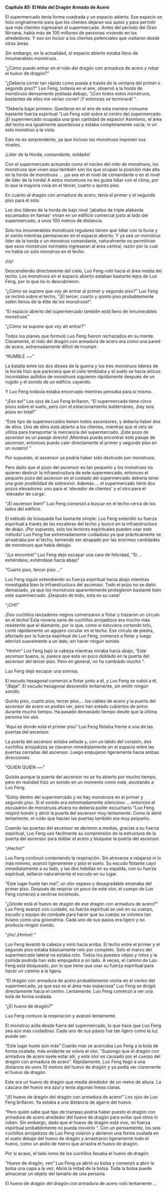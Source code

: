**Capítulo 85: El Nido del Dragón Armado de Acero**

El supermercado tenía forma cuadrada y un espacio abierto. Ese espacio se hizo originalmente para que los clientes dejaran sus autos y para permitir que más clientes ingresaran al supermercado. Antes del período del Gran Nirvana, había más de 100 millones de personas viviendo en los alrededores. Y eso sin incluir a los clientes potenciales que visitaron desde otras áreas.

Sin embargo, en la actualidad, el espacio abierto estaba lleno de innumerables monstruos.

“¿Cómo puedo entrar en el nido del dragón con armadura de acero y robar el huevo de dragón?”

“¿Debería correr tan rápido como pueda a través de la ventana del primer o segundo piso?” Luo Feng, todavía en el aire, observó a la horda de monstruos densamente poblada debajo, “¡Con todos estos monstruos, bastantes de ellos me verían correr! ¡Y entonces se terminará! “.

“Debería bajar primero. Quedarse en el aire de esta manera consume bastante fuerza espiritual “Luo Feng voló sobre el centro del supermercado. ¡El supermercado ocupaba una gran cantidad de espacio! Asimismo, el área del techo era igualmente asombrosa y estaba completamente vacía; ni un solo monstruo a la vista.

Esto no es sorprendente, ya que incluso los monstruos imponen sus niveles.

¡Líder de la Horda, comandante, soldado!

Con el supermercado actuando como el núcleo del nido de monstruos, los monstruos que viven aquí también son los que ocupan la posición más alta en la horda de monstruos ... ¡ya sea en el nivel de comandante o en el nivel de líder de la horda! A estos monstruos no les gusta lidiar con el clima, por lo que la mayoría vivía en el tercer, cuarto o quinto piso.

En cuanto al dragón con armadura de acero, tenía el primer y el segundo piso para él solo.

Los dos líderes de la horda de bajo nivel 'jabalíes de triple alabarda escamados en llamas' vivían en un edificio comercial justo al lado del supermercado, a unos 100 metros de distancia.

Solo los innumerables monstruos regulares tienen que lidiar con la lluvia y el viento mientras permanecen en el espacio abierto. Y ya sea un monstruo líder de la horda o un monstruo comandante, naturalmente no permitirían que esos monstruos normales ingresaran al área central, razón por la cual no había un solo monstruo en el techo.

¡Uy!

Descendiendo directamente del cielo, Luo Feng voló hacia el área media del techo. Los monstruos en el espacio abierto estaban bastante lejos de Luo Feng, por lo que no lo descubrieron.

“¿Cómo se supone que voy ah entrar al primer y segundo piso?” Luo Feng se inclinó sobre el techo, “¡El tercer, cuarto y quinto piso probablemente estén llenos de la élite de los monstruos!”.

“El espacio abierto del supermercado también está lleno de innumerables monstruos”

“¿Cómo se supone que voy ah entrar?”

Todos los planes que formuló Luo Feng fueron rechazados en su mente. Claramente, el nido del dragón con armadura de acero era como una pared de acero, extremadamente difícil de irrumpir.

“RUMBLE ~~”

La batalla entre los dos dioses de la guerra y los tres monstruos líderes de la horda hizo que pareciera que el cielo temblaba y el suelo se hacía añicos. Incontables aullidos de monstruos siguieron rápidamente después de un rugido y el sonido de un edificio cayendo.

Y Luo Feng todavía estaba encorvado mientras pensaba para sí mismo.

“¡Eso es!” Los ojos de Luo Feng brillaron, “El supermercado tiene cinco pisos sobre el suelo, pero con el estacionamiento subterráneo, ¡hay seis pisos en total!”

“Este tipo de supermercados tienen todos ascensores, y debería haber dos de ellos. Uno de ellos está abierto a los clientes, mientras que el otro se utiliza para transportar la mercancía del supermercado. ¡Este pozo de ascensor es un pasaje directo! ¡Mientras pueda encontrar este pasaje de ascensor, entonces puedo caer directamente al primer y segundo piso en un suspiro! “

Por supuesto, el ascensor ya podría haber sido destruido por monstruos.

Pero dado que el pozo del ascensor es tan pequeño y los monstruos no quieren destruir la infraestructura de este supermercado, entonces el pequeño pozo del ascensor en el costado del supermercado debería tener una gran posibilidad de sobrevivir. Además…. el supermercado tiene dos pozos elevadores: uno para el 'elevador de clientes' y el otro para el 'elevador de carga'.

“¡El ascensor bien!” Luo Feng comenzó a buscar en el techo cerca de los lados del edificio.

El método de búsqueda fue bastante simple: Luo Feng extendió su fuerza espiritual a través de las escaleras del techo y buscó en la infraestructura de abajo. ¡Por supuesto, solo los lectores espirituales pueden usar este método! Luo Feng fue extremadamente cuidadoso ya que prácticamente se arrastraba por el techo, temiendo ser atrapado por las enormes cantidades de monstruos que había debajo.

“¡Lo encontré!” Luo Feng dejó escapar una cara de felicidad, “Sí ... extiéndase, extiéndase hacia abajo”

“Cuarto piso, tercer piso ...”

Luo Feng siguió extendiendo su fuerza espiritual hacia abajo mientras investigaba bien la infraestructura del ascensor. Todo el pozo no se dañó demasiado, ya que los monstruos aparentemente protegieron bastante bien este supermercado. ¡Después de todo, esta es su casa!

“¡CHI!”

¡Dos cuchillos lanzadores negros comenzaron a flotar y trazaron un círculo en el techo! Esta novena serie de cuchillos arrojadizos era mucho más resistente que el diamante, por lo que, como si estuviera cortando tofu, cortó rápidamente un agujero circular en el techo. Ese círculo de piedra, afectado por la fuerza espiritual de Luo Feng, comenzó a flotar y luego aterrizó suavemente a un lado, sin hacer ningún sonido.

“Hmhm” Luo Feng bajó la cabeza mientras miraba hacia abajo, “Este ascensor bueno, sí, parece que está un poco doblado en la puerta del ascensor del tercer piso. Pero en general, no ha cambiado mucho “.

Luo Feng dejó escapar una sonrisa.

El escudo hexagonal comenzó a flotar junto a él, y Luo Feng se subió a él, “¡Baja!”. El escudo hexagonal descendió lentamente, sin emitir ningún sonido.

Quinto piso, cuarto piso, tercer piso…. los cables de acero y la puerta del ascensor de acero se podían ver, pero han estado cubiertos de polvo durante mucho tiempo. Ha pasado demasiado tiempo desde que la última persona los usó.

“Aquí es donde está el primer piso” Luo Feng flotaba frente a una de las puertas del ascensor.

La puerta del ascensor estaba sellada y, con un latido del corazón, dos cuchillos arrojadizos se clavaron inmediatamente en el espacio entre las puertas cerradas del ascensor. Luego empujaron ligeramente hacia ambas direcciones.

“QUIEN QUIEN ~~”

Quizás porque la puerta del ascensor no se ha abierto por mucho tiempo, pero en realidad hizo un sonido en un momento como este, asustando a Luo Feng.

“Estoy dentro del supermercado y no hay monstruos en el primer y segundo piso. Si el sonido era extremadamente silencioso ... entonces el escuadrón de monstruos afuera no debería poder escucharlo “Luo Feng respiró hondo y abrió la puerta del ascensor muy lentamente. Como la abrió lentamente, el ruido que hacían las puertas también era muy pequeño.

Cuando las puertas del ascensor se abrieron a medias, gracias a su fuerza espiritual, Luo Feng usó fácilmente su comprensión de la estructura de la puerta del ascensor para doblar el acero y bloquear la puerta del ascensor.

'¡Hecho!”

Luo Feng continuó conteniendo la respiración. Sin atreverse a relajarse ni lo más mínimo, avanzó ligeramente y pisó el suelo. Su escudo flotante cayó inmediatamente a su lado, y las dos hebillas en su espalda, con su fuerza espiritual, sellaron naturalmente el escudo en su lugar.

“Este lugar huele tan mal”, un olor espeso y desagradable emanaba del primer piso. Después de respirar un poco de este olor, el cuerpo de Luo Feng comenzó a sentirse incómodo.

“¿Dónde está el huevo de dragón de ese dragón con armadura de acero?” Luo Feng avanzó con cuidado, su fuerza espiritual se usó en su cuerpo, escudo y equipo de combate para hacer que su cuerpo se volviera tan liviano como una golondrina. Cada uno de sus pasos era ligero y no producía ningún sonido.

“¡Hu! ¡Hmhm! “

Luo Feng levantó la cabeza y miró hacia arriba. El techo entre el primer y el segundo piso estaba básicamente roto por completo. Solo el marco del supermercado lateral no estaba roto. Todos los puestos viejos y rotos y la comida podrida han sido empujados a un lado. A veces, el camino de Luo Feng está bloqueado, por lo que tiene que usar su fuerza espiritual para hacer un camino a la ligera.

“El dragón con armadura de acero probablemente viviría en el centro del supermercado, ya que esa es el área más espaciosa” Luo Feng se dirigió directamente hacia el centro. Lentamente, Luo Feng comenzó a ver una bola de forma ovalada.

“¿El huevo de dragón?”

Luo Feng contuvo la respiración y avanzó lentamente.

El monstruo aúlla desde fuera del supermercado, lo que hace que Luo Feng sea aún más cuidadoso. Cada uno de sus pasos fue tan ligero como la luz puede ser.

“Este lugar huele aún más” Cuanto más se acercaba Luo Feng a la bola de forma ovalada, más evidente se volvía el olor, “Supongo que el dragón con armadura de acero suele estar allí, y este olor es causado por el cuerpo del dragón con armadura de acero”. Rápidamente, Luo Feng llegó a una distancia de unos 10 metros del huevo de dragón y ya podía ver claramente el huevo de dragón.

Este era un huevo de dragón que medía alrededor de un metro de altura. La cáscara del huevo era azul y tenía algunas líneas claras.

“¡El huevo de dragón del dragón con armadura de acero!” Los ojos de Luo Feng brillaron. Ya estaba a una distancia de agarre del huevo.

“Pero quién sabe qué tipo de trampas podría haber puesto el dragón con armadura de acero alrededor del huevo de dragón para evitar que otros lo roben. Sin embargo, dado que el huevo de dragón está vivo, mi fuerza espiritual probablemente no pueda moverlo “. Con un pensamiento, los seis cuchillos arrojadizos de Luo Feng volaron y abrieron una forma ovalada en el suelo debajo del huevo de dragón y arrastraron ligeramente todo el huevo, como un anillo de hierro que arrastra el huevo de dragón.

Por si acaso, el lado romo de los cuchillos llevaba el huevo de dragón.

“Huevo de dragón, ven” Luo Feng ya abrió su bolsa y comenzó a abrir la bolsa una capa a la vez. Abrió la mitad de la bolsa. Toda la bolsa puede almacenar un objeto del tamaño de una persona.

El huevo de dragón del dragón con armadura de acero voló lentamente ...